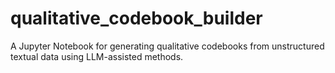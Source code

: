 # qualitative_codebook_builder
A Jupyter Notebook for generating qualitative codebooks from unstructured textual data using LLM-assisted methods.
